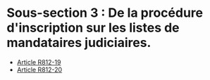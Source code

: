# Sous-section 3 : De la procédure d'inscription sur les listes de mandataires judiciaires.

- [Article R812-19](article-r812-19.md)
- [Article R812-20](article-r812-20.md)
